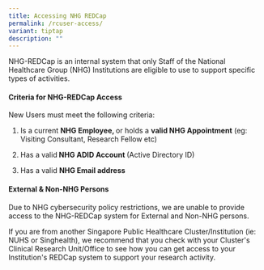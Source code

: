 ```yaml
---
title: Accessing NHG REDCap
permalink: /rcuser-access/
variant: tiptap
description: ""
---
```

<p></p>
<p>NHG-REDCap is an internal system that only Staff of the National Healthcare
Group (NHG) Institutions are eligible to use to support specific types
of activities.&nbsp;</p>
<h4><strong>Criteria for NHG-REDCap Access</strong></h4>
<p>New Users must meet the following criteria:</p>
<ol data-tight="true" class="tight">
<li>
<p>Is a current <strong>NHG Employee, </strong>or holds a <strong>valid NHG Appointment</strong> (eg:
Visiting Consultant, Research Fellow etc)</p>
</li>
<li>
<p>Has a valid<strong> NHG ADID Account </strong>(Active Directory ID)</p>
</li>
<li>
<p>Has a valid <strong>NHG Email address</strong>
</p>
</li>
</ol>
<p></p>
<h4><strong>External &amp; Non-NHG Persons</strong></h4>
<p>Due to NHG cybersecurity policy restrictions, we are unable to provide
access to the NHG-REDCap system for External and Non-NHG persons.</p>
<p>If you are from another Singapore Public Healthcare Cluster/Institution
(ie: NUHS or Singhealth), we recommend that you check with your Cluster's
Clinical Research Unit/Office to see how you can get access to your Institution's
REDCap system to support your research activity.</p>
<p></p>
<p></p>